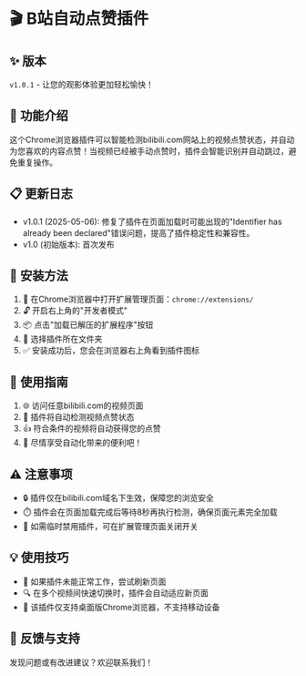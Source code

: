 # 🎬 B站自动点赞插件

## ✨ 版本

`v1.0.1` - 让您的观影体验更加轻松愉快！

## 🚀 功能介绍

这个Chrome浏览器插件可以智能检测bilibili.com网站上的视频点赞状态，并自动为您喜欢的内容点赞！当视频已经被手动点赞时，插件会智能识别并自动跳过，避免重复操作。

## 📋 更新日志

- v1.0.1 (2025-05-06): 修复了插件在页面加载时可能出现的"Identifier has already been declared"错误问题，提高了插件稳定性和兼容性。
- v1.0 (初始版本): 首次发布

## 🔧 安装方法

1. 📌 在Chrome浏览器中打开扩展管理页面：`chrome://extensions/`
2. 🔓 开启右上角的"开发者模式"
3. 📦 点击"加载已解压的扩展程序"按钮
4. 📂 选择插件所在文件夹
5. ✅ 安装成功后，您会在浏览器右上角看到插件图标

## 📝 使用指南

1. 🌐 访问任意bilibili.com的视频页面
2. 🎯 插件将自动检测视频点赞状态
3. 👍 符合条件的视频将自动获得您的点赞
4. 🎉 尽情享受自动化带来的便利吧！

## ⚠️ 注意事项

- 🔒 插件仅在bilibili.com域名下生效，保障您的浏览安全
- ⏱️ 插件会在页面加载完成后等待8秒再执行检测，确保页面元素完全加载
- 🛑 如需临时禁用插件，可在扩展管理页面关闭开关

## 💡 使用技巧

- 🔄 如果插件未能正常工作，尝试刷新页面
- 🔍 在多个视频间快速切换时，插件会自动适应新页面
- 📱 该插件仅支持桌面版Chrome浏览器，不支持移动设备

## 🙏 反馈与支持

发现问题或有改进建议？欢迎联系我们！